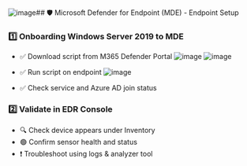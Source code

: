 ![image](https://github.com/user-attachments/assets/ec0f0816-4440-4509-b54f-0d0a9064142d)## 🛡️ Microsoft Defender for Endpoint (MDE) - Endpoint Setup

### 1️⃣ Onboarding Windows Server 2019 to MDE
- ✅ Download script from M365 Defender Portal
![image](https://github.com/user-attachments/assets/ca28ee42-bfb2-4dba-bbeb-016f885b1cbe)
![image](https://github.com/user-attachments/assets/c423f7e0-b2b1-4813-8b04-e3d8badc4418)


- ✅ Run script on endpoint
![image](https://github.com/user-attachments/assets/cb09b251-918b-4b05-80e0-aeedc58db24b)

- ✅ Check service and Azure AD join status

### 2️⃣ Validate in EDR Console
- 🔍 Check device appears under Inventory
- 🟢 Confirm sensor health and status
- ❗ Troubleshoot using logs & analyzer tool

